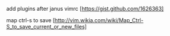 add plugins after janus
vimrc [https://gist.github.com/1626363]

map ctrl-s to save
[http://vim.wikia.com/wiki/Map_Ctrl-S_to_save_current_or_new_files]
